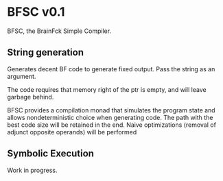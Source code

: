 
BFSC v0.1
=========

BFSC, the BrainFck Simple Compiler.


String generation
-----------------

Generates decent BF code to generate fixed output. Pass the string as an argument.

The code requires that memory right of the ptr is empty, and will leave garbage behind.

BFSC provides a compilation monad that simulates the program state and allows nondeterministic
choice when generating code. The path with the best code size will be retained in the end. Naive
optimizations (removal of adjunct opposite operands) will be performed


Symbolic Execution
------------------

Work in progress.
